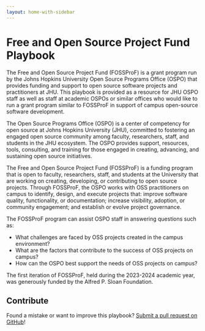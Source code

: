 ```yaml
---
layout: home-with-sidebar
---
```


# Free and Open Source Project Fund Playbook
The Free and Open Source Project Fund (FOSSProF) is a grant program run by the Johns Hopkins University Open Source Programs Office (OSPO) that provides funding and support to open source software projects and practitioners at JHU. 
This playbook is provided as a resource for JHU OSPO staff as well as staff at academic OSPOs or similar offices who would like to run a grant program similar to FOSSProF in support of campus open-source software development. 

The Open Source Programs Office \(OSPO\) is a center of competency for open source at Johns Hopkins University \(JHU\), committed to fostering an engaged open source community among faculty, researchers, staff, and students in the JHU ecosystem. The OSPO provides support, resources, tools, consulting, and training for those engaged in creating, advancing, and sustaining open source initiatives.

The Free and Open Source Project Fund \(FOSSProF\) is a funding program that is open to faculty, researchers, staff, and students at the University that are working on creating, developing, or contributing to open source projects. Through FOSSProF, the OSPO works with OSS practitioners on campus to identify, design, and execute projects that: improve software quality, functionality, or documentation; increase visibility, adoption, or community engagement; and establish or evolve project governance. 

The FOSSProF program can assist OSPO staff in answering questions such as:

* What challenges are faced by OSS projects created in the campus environment?  
* What are the factors that contribute to the success of OSS projects on campus?  
* How can the OSPO best support the needs of OSS projects on campus?

The first iteration of FOSSProF, held during the 2023-2024 academic year, was generously funded by the Alfred P. Sloan Foundation.

## Contribute
Found a mistake or want to improve this playbook? [Submit a pull request on GitHub](https://github.com/JH-OSPO/FOSSPROF_Playbook)!
